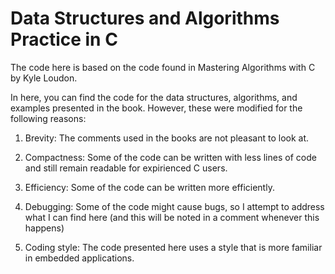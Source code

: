 # Data Structures and Algorithms Practice in C

The code here is based on the code found in Mastering Algorithms with C by Kyle Loudon.

In here, you can find the code for the data structures, algorithms, and examples presented in the book. However, these were modified for the following reasons:

1. Brevity: The comments used in the books are not pleasant to look at.

2. Compactness: Some of the code can be written with less lines of code and still remain readable for expirienced C users.

3. Efficiency: Some of the code can be written more efficiently. 

4. Debugging: Some of the code might cause bugs, so I attempt to address what I can find here (and this will be noted in a comment whenever this happens)

5. Coding style: The code presented here uses a style that is more familiar in embedded applications.